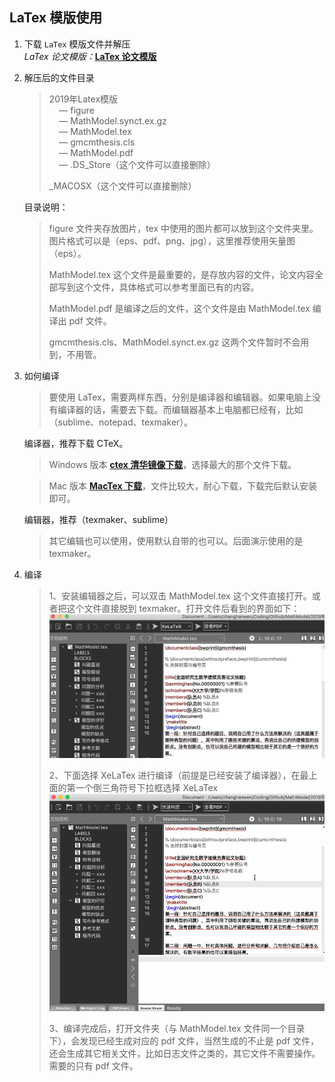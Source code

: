 ## LaTex 模版使用
1. 下载 `LaTex` 模版文件并解压         
	*LaTex 论文模版：*[**LaTex 论文模版**](https://github.com/zhanwen/MathModel/blob/master/)   
	
2. 解压后的文件目录  
	>2019年Latex模版  
	>&nbsp;&nbsp;&nbsp;&nbsp;— figure   
	>&nbsp;&nbsp;&nbsp;&nbsp;— MathModel.synct.ex.gz  
	>&nbsp;&nbsp;&nbsp;&nbsp;— MathModel.tex  
	>&nbsp;&nbsp;&nbsp;&nbsp;— gmcmthesis.cls  
	>&nbsp;&nbsp;&nbsp;&nbsp;— MathModel.pdf   
	>&nbsp;&nbsp;&nbsp;&nbsp;— .DS_Store（这个文件可以直接删除）   
	>
	>_MACOSX（这个文件可以直接删除）

	目录说明：
	> figure 文件夹存放图片，tex 中使用的图片都可以放到这个文件夹里。图片格式可以是（eps、pdf、png、jpg），这里推荐使用矢量图（eps）。 
	>
	> MathModel.tex 这个文件是最重要的，是存放内容的文件，论文内容全部写到这个文件，具体格式可以参考里面已有的内容。
	>
	> MathModel.pdf 是编译之后的文件，这个文件是由 MathModel.tex 编译出 pdf 文件。
	>
	> gmcmthesis.cls、MathModel.synct.ex.gz 这两个文件暂时不会用到，不用管。
3. 如何编译  
	> 要使用 LaTex，需要两样东西，分别是编译器和编辑器。如果电脑上没有编译器的话，需要去下载。而编辑器基本上电脑都已经有，比如（sublime、notepad、texmaker）。  

	编译器，推荐下载 CTeX。
	> Windows 版本 [**ctex 清华镜像下载**](https://mirrors.tuna.tsinghua.edu.cn/ctex/legacy/2.9/)，选择最大的那个文件下载。
	
	> Mac 版本 [**MacTex 下载**](http://tug.org/~koch/MacTeX-2019.pkg)，文件比较大，耐心下载，下载完后默认安装即可。

	编辑器，推荐（texmaker、sublime）
	> 其它编辑也可以使用，使用默认自带的也可以。后面演示使用的是 texmaker。
4. 编译
	> 1、安装编辑器之后，可以双击 MathModel.tex 这个文件直接打开。或者把这个文件直接脱到 texmaker。打开文件后看到的界面如下：
	><img src="./images/texmaker.png"/> 
	>
	> 2、下面选择 XeLaTex 进行编译（前提是已经安装了编译器），在最上面的第一个倒三角符号下拉框选择 XeLaTex
	> <img src="./images/tex_use.gif"/> 
	>
	> 3、编译完成后，打开文件夹（与 MathModel.tex 文件同一个目录下），会发现已经生成对应的 pdf 文件，当然生成的不止是 pdf 文件，还会生成其它相关文件，比如日志文件之类的，其它文件不需要操作。需要的只有 pdf 文件。
